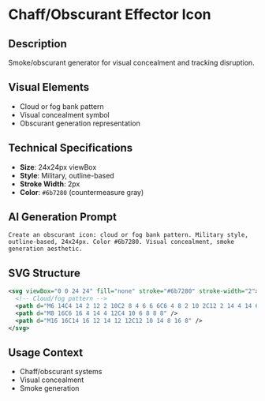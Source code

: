 # Chaff/Obscurant Effector Icon

## Description

Smoke/obscurant generator for visual concealment and tracking disruption.

## Visual Elements

- Cloud or fog bank pattern
- Visual concealment symbol
- Obscurant generation representation

## Technical Specifications

- **Size**: 24x24px viewBox
- **Style**: Military, outline-based
- **Stroke Width**: 2px
- **Color**: `#6b7280` (countermeasure gray)

## AI Generation Prompt

```
Create an obscurant icon: cloud or fog bank pattern. Military style, outline-based, 24x24px. Color #6b7280. Visual concealment, smoke generation aesthetic.
```

## SVG Structure

```svg
<svg viewBox="0 0 24 24" fill="none" stroke="#6b7280" stroke-width="2">
  <!-- Cloud/fog pattern -->
  <path d="M6 14C4 14 2 12 2 10C2 8 4 6 6 6C6 4 8 2 10 2C12 2 14 4 14 6C16 6 18 8 18 10C18 12 16 14 14 14L6 14Z" />
  <path d="M8 16C6 16 4 14 4 12C4 10 6 8 8 8" />
  <path d="M16 16C14 16 12 14 12 12C12 10 14 8 16 8" />
</svg>
```

## Usage Context

- Chaff/obscurant systems
- Visual concealment
- Smoke generation
